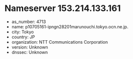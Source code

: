 # Nameserver 153.214.133.161

* as_number: 4713
* name: p10705161-ipngn28201marunouchi.tokyo.ocn.ne.jp.
* city: Tokyo
* country: JP
* organization: NTT Communications Corporation
* version: Unknown
* dnssec: Unknown
